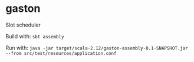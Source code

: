 # gaston
Slot scheduler

Build with: `sbt assembly`

Run with: `java -jar target/scala-2.12/gaston-assembly-0.1-SNAPSHOT.jar --from src/test/resources/application.conf`